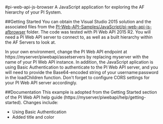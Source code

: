 #pi-web-api-js-browser
A JavaScript application for exploring the AF hierarchy of your PI System. 

##Getting Started
You can obtain the Visual Studio 2015 solution and the associated files from the [PI-Web-API-Samples/JavaScript/pi-web-api-js-afbrowser](./) folder. The code was tested with PI Web API 2015 R2. You will need a PI Web API server to connect to, as well as a built hierarchy within the AF Servers to look at.

In your own environment, change the PI Web API endpoint at https://myserver/piwebapi/assetservers by replacing myserver with the name of your PI Web API instance. In addition, the JavaScript aplication is using Basic Authentication to authenticate to the PI Web API server, and you will need to provide the Base64-encoded string of your username:password in the loadChildren function. Don't forget to configure CORS settings for your PI Web API server accordingly. 

##Documentation
This example is adopted from the Getting Started section of the PI Web API help guide (https://myserver/piwebapi/help/getting-started). Changes include:
* Using Basic Authentication
* Added title and color
